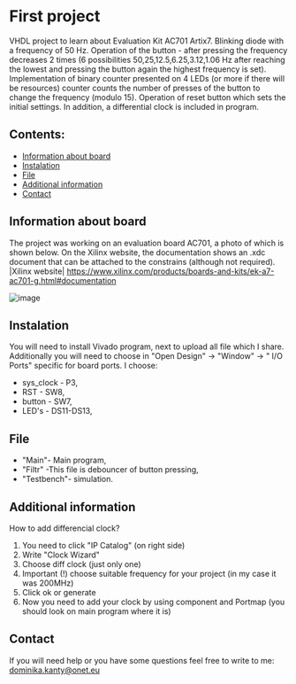 # First project

VHDL project to learn about Evaluation Kit AC701 Artix7. Blinking diode with a frequency of 50 Hz. Operation of the button - after pressing the frequency decreases 2 times (6 possibilities 50,25,12.5,6.25,3.12,1.06 Hz after reaching the lowest and pressing the button again the highest frequency is set).  Implementation of binary counter presented on 4 LEDs (or more if there will be resources) counter counts the number of presses of the button to change the frequency (modulo 15). Operation of reset button which sets the initial settings. In addition, a differential clock is included in program. 

## Contents:
- [Information about board](#information)
- [Instalation](#instalation)
- [File](#file)
- [Additional information](#additional_information)
- [Contact](#contact)

## Information about board

The project was working on an evaluation board AC701, a photo of which is shown below. On the Xilinx website, the documentation shows an .xdc document that can be attached to the constrains (although not required).<br>
|Xilinx website| https://www.xilinx.com/products/boards-and-kits/ek-a7-ac701-g.html#documentation

![image](https://github.com/user-attachments/assets/72d104d8-f342-412c-b95b-daf0aa761073)

## Instalation

You will need to install Vivado program, next to upload all file which I share. Additionally you will need to choose in "Open Design" -> "Window" -> " I/O Ports" specific for board ports. I choose:
- sys_clock - P3,
- RST       - SW8,
- button    - SW7,
- LED's     - DS11-DS13,

## File

- "Main"- Main program,
- "Filtr" -This file is debouncer of button pressing,
- "Testbench"- simulation.
  
## Additional information

How to add differencial clock?<br>
1. You need to click "IP Catalog" (on right side)
2. Write "Clock Wizard"
3. Choose diff clock (just only one)
4. Important (!) choose suitable frequency for your project (in my case it was 200MHz)
5. Click ok or generate
6. Now you need to add your clock by using component and Portmap (you should look on main program where it is)  

## Contact
If you will need help or you have some questions feel free to write to me: dominika.kanty@onet.eu
